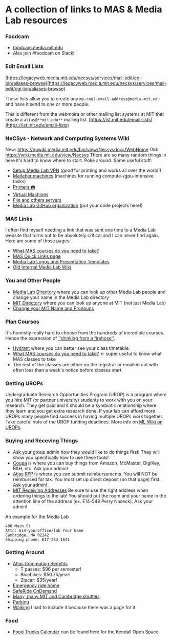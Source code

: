# A collection of links to MAS & Media Lab resources 

### Foodcam
* [foodcam.media.mit.edu](foodcam.media.mit.edu)
* Also join #foodcam on Slack!

### Edit Email Lists
[https://legacyweb.media.mit.edu/necsys/services/mail-edit/cgi-bin/aliases-browse](https://legacyweb.media.mit.edu/necsys/services/mail-edit/cgi-bin/aliases-browse)

These lists allow you to create any `my-cool-email-address@media.mit.edu` and have it send to one or more people.

This is different from the webmoira or other mailing list systems at MIT that create a `alias@**mit.edu**` mailing list. 
[https://ist.mit.edu/email-lists](https://ist.mit.edu/email-lists)

### NeCSys - Network and Computing Systems Wiki
New: https://nuwiki.media.mit.edu/bin/view/Necsysdocs/WebHome
Old: https://wiki.media.mit.edu/view/Necsys
There are so many random things in here it's hard to know where to start. Poke around.
Some useful stuff:
* [Setup Media Lab VPN](https://nuwiki.media.mit.edu/bin/view/Necsysdocs/HowToVPN) (good for printing and works all over the world!)
* [Matlaber machines](https://nuwiki.media.mit.edu/bin/view/Necsysdocs/MatlaberNotes) (machines for running compute-/gpu-intensive tasks)
* [Printers 🖨️](https://nuwiki.media.mit.edu/bin/view/Main/LabPrinters)
* [Virtual Machines](https://nuwiki.media.mit.edu/bin/view/Necsysdocs/VirtualMachines)
* [File and others servers](https://nuwiki.media.mit.edu/bin/view/Necsysdocs/ConnectToMediaLabServers)
* [Media Lab GitHub organization](https://nuwiki.media.mit.edu/bin/view/Necsysdocs/UseTheMediaLabGitHub) (put your code projects here!)


### MAS Links
I often find myself needing a link that was sent one time to a Media Lab website that turns out to be absolutely critical and I can never find again. Here are some of those pages:
* [What MAS courses do you need to take?](https://www.media.mit.edu/posts/registration-information/)
* [MAS Quick Links page](https://www.media.mit.edu/posts/quick-links/)
* [Media Lab Logos and Presentation Templates](https://www.media.mit.edu/posts/identity-materials/)
* [Old Internal Media Lab Wiki](https://wiki.media.mit.edu/view/Main/)

### You and Other People
* [Media Lab Directory](https://people.media.mit.edu) where you can look up other Media Lab people and change your name in the Media Lab directory
* [MIT Directory](https://web.mit.edu/directory/) where you can look up anyone at MIT (not just Media Lab)
* [Change your MIT Name and Pronouns](https://profile.atlas-apps.mit.edu/)

### Plan Courses
It's honestly really hard to choose from the hundreds of incredible courses. Hence the expression of [''drinking from a firehose''](http://hacks.mit.edu/Hacks/by_year/1991/fire_hydrant/).
* [Hydrant](https://hydrant.mit.edu/) where you can better see your class timetable.
* [What MAS courses do you need to take?](https://www.media.mit.edu/posts/registration-information/) <- super useful to know what MAS classes to take
* The rest of the classes are either on the registrar or emailed out with often less than a week's notice before classes start.

### Getting UROPs
Undergraduate Research Opportunities Program (UROP) is a program where you hire MIT (or partner university) students to work with you on your research. They get paid and it should be a symbiotic relationship where they learn and you get extra research done. If your lab can afford more UROPs many people find success in having multiple UROPs work together. Take careful note of the UROP funding deadlines. More info on [ML Wiki on UROPs](https://wiki.media.mit.edu/view/MAS/UROP).

### Buying and Receving Things
* Ask your group admin how they would like to do things first! They will show you specifically how to use these tools!
* [Coupa](https://mit.coupahost.com/) is where you can buy things from Amazon, McMaster, DigiKey, B&H, etc. Ask your admin!
* [Atlas RFP](https://atlas.mit.edu/atlas/Main.action?tab=home&sapSystemId=PS1&sub=group_my_reimburse) is where you can submit reimbursements. You will NOT be reimbursed for tax. You must set up direct deposit (on that page) first. Ask your admin!
* [MIT Receiving Addresses](https://web.mit.edu/facilities/services/mail/shipping-receiving.html) Be sure to use the right address when ordering things to the lab! You should put the room and your name in the attention line of the address (ex. E14-548 Perry Naseck). Ask your admin!

An example for the Media Lab
```
400 Main St
Attn: E14-youroffice/lab Your Name
Cambridge, MA 02142
Shipping phone: 617-253-1641
```

### Getting Around
* [Atlas Commuting Benefits](https://atlas.mit.edu/atlas/Main.action?tab=aboutMe&sapSystemId=PS1&sub=commuting)
  * T passes: $96 per semester!
  * Bluebikes: $50.75/year!
  * Zipcar: $35/year!
* [Emergency ride home](http://web.mit.edu/facilities/transportation/emergencyride.html)
* [SafeRide OnDemand](https://web.mit.edu/facilities/transportation/shuttles/safe_ride.html)
* [Many, many MIT and Cambridge shuttles](https://web.mit.edu/facilities/transportation/shuttles/index.html)
* [Parking](https://web.mit.edu/facilities/transportation/parking/index.html)
* [Walking](https://web.mit.edu/facilities/transportation/walking.html) I had to include it because there was a page for it

### Food
- [Food Trucks Calendar](https://www.openspace.mit.edu/calendar) can be found here for the Kendall Open Space
